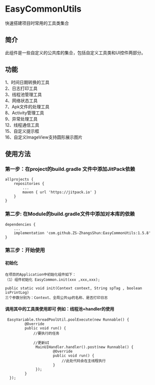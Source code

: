 # EasyCommonUtils
 快速搭建项目时常用的工具类集合

## 简介

 此组件是一些自定义的公共库的集合，包括自定义工具类和UI控件两部分。

## 功能

1、时间日期转换的工具<br>
2、日志打印工具<br>
3、线程池管理工具<br>
4、网络状态工具<br>
7、Apk文件的处理工具<br>
8、Activity管理工具<br>
9、异常处理工具<br>
12、线程通信工具<br>
15、自定义提示框<br>
16、自定义ImageView支持圆形展示图片<br>

## 使用方法

### 第一步：在project的build.gradle 文件中添加JitPack依赖

    allprojects {
        repositories {
            ...
            maven { url 'https://jitpack.io' }
        }
    }

### 第二步: 在Module的build.gradle文件中添加对本库的依赖

    dependencies {
        ...
        implementation 'com.github.ZS-ZhangsShun:EasyCommonUtils:1.5.8'
    }


### 第三步：开始使用

#### 初始化

    在项目的Application中初始化组件如下：
    （1）组件初始化 EasyCommon.init(xxx ,xxx,xxx);

    public static void init(Context context, String spTag , boolean isPrintLog)
    三个参数分别为：Context、全局公共sp的名称、是否打印日志

#### 调用其中的工具类使用即可 例如：线程池+handler的使用
     EasyVariable.threadPoolUtil.poolExecute(new Runnable() {
             @Override
             public void run() {
                 //要执行的任务

                 //更新UI
                  MainUIHandler.handler().post(new Runnable() {
                          @Override
                          public void run() {
                              //此处代码会在主线程执行
                          }
                  });
             }
      });
